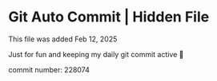 # Git Auto Commit | Hidden File

This file was added Feb 12, 2025

Just for fun and keeping my daily git commit active 🤪

commit number: 228074
